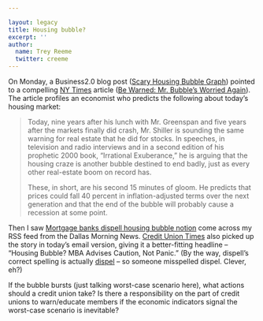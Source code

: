```yaml
---

layout: legacy
title: Housing bubble?
excerpt: ''
author:
  name: Trey Reeme
  twitter: creeme
---
```


<p>On Monday, a Business2.0 blog post (<a href='http://business2.blogs.com/business2blog/2005/08/scary_housing_b.html'>Scary Housing Bubble Graph</a>) pointed to a compelling <a href='http://www.nytimes.com'>NY Times</a> article  (<a href='http://www.nytimes.com/2005/08/21/business/yourmoney/21real.html'>Be Warned: Mr. Bubble&#8217;s Worried Again</a>).  The article profiles an economist who predicts the following about today&#8217;s housing market:</p>
<blockquote><p>Today, nine years after his lunch with Mr. Greenspan and five years after the markets finally did crash, Mr. Shiller is sounding the same warning for real estate that he did for stocks. In speeches, in television and radio interviews and in a second edition of his prophetic 2000 book, &#8220;Irrational Exuberance,&#8221; he is arguing that the housing craze is another bubble destined to end badly, just as every other real-estate boom on record has.</p>
<p>These, in short, are his second 15 minutes of gloom. He predicts that prices could fall 40 percent in inflation-adjusted terms over the next generation and that the end of the bubble will probably cause a recession at some point. </p></blockquote>
<p>Then I saw <a href='http://www.dallasnews.com/sharedcontent/dws/bus/stories/072305dnbusmba.a0e653dc.html'>Mortgage banks dispell housing bubble notion</a> come across my <span class='caps'><span class="caps">RSS</span></span> feed from the Dallas Morning News.  <a href='http://www.cutimes.com'>Credit Union Times</a> also picked up the story in today&#8217;s email version, giving it a better-fitting headline &#8211; &#8220;Housing Bubble? <span class="caps">MBA</span> Advises Caution, Not Panic.&#8221;  (By the way, dispell&#8217;s correct spelling is actually <a href='http://dictionary.reference.com/search?q=dispel'>dispel</a> &#8211; so someone misspelled dispel.  Clever, eh?)</p>
<p>If the bubble bursts (just talking worst-case scenario here), what actions should a credit union take?  Is there a responsibility on the part of credit unions to warn/educate members if the economic indicators signal the worst-case scenario is inevitable?</p>